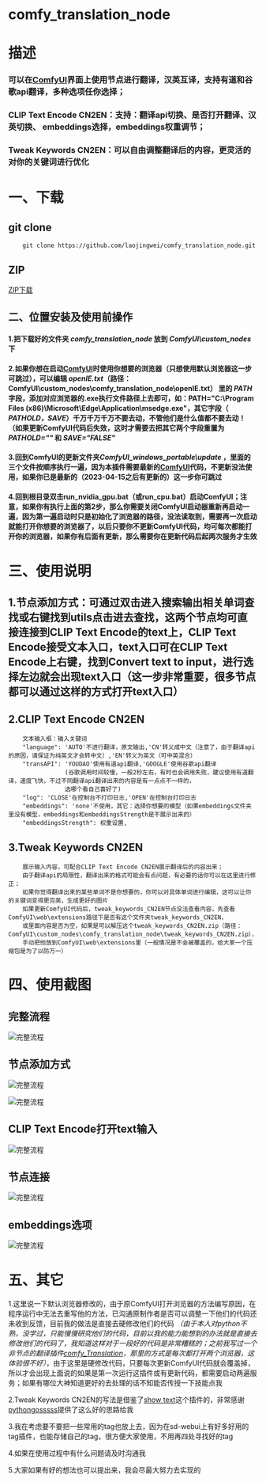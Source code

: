 # comfy_translation_node

# 描述

### 可以在[ComfyUI](https://github.com/comfyanonymous/ComfyUI)界面上使用节点进行翻译，汉英互译，支持有道和谷歌api翻译，多种选项任你选择；
### CLIP Text Encode CN2EN：支持：翻译api切换、是否打开翻译、汉英切换、 embeddings选择，embeddings权重调节；
### Tweak Keywords CN2EN：可以自由调整翻译后的内容，更灵活的对你的关键词进行优化

# 一、下载

## git clone
```
    git clone https://github.com/laojingwei/comfy_translation_node.git
```

## ZIP
[ZIP下载](https://github.com/laojingwei/comfy_translation_node/archive/refs/heads/main.zip)


## 二、位置安装及使用前操作
#### 1.把下载好的文件夹 *comfy_translation_node* 放到 *ComfyUI\custom_nodes* 下
#### 2.如果你想在启动[ComfyUI](https://github.com/comfyanonymous/ComfyUI)时使用你想要的浏览器（只想使用默认浏览器这一步可跳过），可以编辑 *openIE.txt*（路径：ComfyUI\custom_nodes\comfy_translation_node\openIE.txt） 里的 *PATH* 字段，添加对应浏览器的.exe执行文件路径上去即可，如：PATH="C:\Program Files (x86)\Microsoft\Edge\Application\msedge.exe"，其它字段（ *PATHOLD，SAVE*）千万千万千万不要去动，不管他们是什么值都不要去动！（如果更新ComfyUI代码后失效，这时才需要去把其它两个字段重置为 *PATHOLD=""* 和 *SAVE="FALSE"*
#### 3.回到ComfyUI的更新文件夹*ComfyUI_windows_portable\update* ，里面的三个文件按顺序执行一遍，因为本插件需要最新的[ComfyUI](https://github.com/comfyanonymous/ComfyUI)代码，不更新没法使用，如果你已是最新的（2023-04-15之后有更新的）这一步你可跳过
#### 4.回到根目录双击run_nvidia_gpu.bat（或run_cpu.bat）启动ComfyUI；注意，如果你有执行上面的第2步，那么你需要关闭ComfyUI启动器重新再启动一遍，因为第一遍启动时只是初始化了浏览器的路径，没法读取到，需要再一次启动就能打开你想要的浏览器了，以后只要你不更新ComfyUI代码，均可每次都能打开你的浏览器，如果你有后面有更新，那么需要你在更新代码后起两次服务才生效


# 三、使用说明
## 1.节点添加方式：可通过双击进入搜索输出相关单词查找或右键找到utils点击进去查找，这两个节点均可直接连接到CLIP Text Encode的text上，CLIP Text Encode接受文本入口，text入口可在CLIP Text Encode上右键，找到Convert text to input，进行选择左边就会出现text入口（这一步非常重要，很多节点都可以通过这样的方式打开text入口）
## 2.CLIP Text Encode CN2EN
```
    文本输入框：输入关键词
    "language": 'AUTO'不进行翻译，原文输出,'CN'转义成中文（注意了，由于翻译api的原因，请保证为纯英文才会转中文）,'EN'转义为英文（可中英混合）
    "transAPI": 'YOUDAO'使用有道api翻译,'GOOGLE'使用谷歌api翻译
                (谷歌调用时间较慢，一般2秒左右，有时也会调用失败，建议使用有道翻译，速度飞快，不过不同翻译api翻译出来的内容是有一点点不一样的，
                选哪个看自己喜好了)
    "log": 'CLOSE'在控制台不打印日志,'OPEN'在控制台打印日志
    "embeddings": 'none'不使用，其它：选择你想要的模型（如果embeddings文件夹里没有模型，embeddings和embeddingsStrength是不展示出来的）
    "embeddingsStrength": 权重设置,
```
## 3.Tweak Keywords CN2EN
```
    展示输入内容，可配合CLIP Text Encode CN2EN展示翻译后的内容出来；
    由于翻译api的局限性，翻译出来的格式可能会有点问题，有必要的话你可以在这里进行修正；
    如果你觉得翻译出来的某些单词不是你想要的，你可以对具体单词进行编辑，这可以让你的关键词变得更完美，生成更好的图片
    如果更新ComfyUI代码后，tweak_keywords_CN2EN节点没法查看内容，先查看ComfyUI\web\extensions路径下是否有这个文件夹tweak_keywords_CN2EN，
    或里面内容是否为空，如果是可以解压这个tweak_keywords_CN2EN.zip（路径：ComfyUI\custom_nodes\comfy_translation_node\tweak_keywords_CN2EN.zip），
    手动把他放到ComfyUI\web\extensions里（一般情况是不会被覆盖的，给大家一个压缩包是为了以防万一）
```

# 四、使用截图
## 完整流程

![完整流程](./images/1.png)

## 节点添加方式

![完整流程](./images/2.png)

![完整流程](./images/3.png)

## CLIP Text Encode打开text输入

![完整流程](./images/4.png)

## 节点连接

![完整流程](./images/5.png)

## embeddings选项

![完整流程](./images/6.png)

# 五、其它
1.这里说一下默认浏览器修改的，由于原ComfyUI打开浏览器的方法编写原因，在程序运行中无法去重写他的方法，已沟通原制作者是否可以调整一下他们的代码还未收到反馈，目前我的做法是直接去硬修改他们的代码 *（由于本人对python不熟，没学过，只能慢慢研究他们的代码，目前以我的能力能想到的办法就是直接去修改他们的代码了，我知道这样对于一段好的代码是非常糟糕的；之前我写过一个非节点的翻译插件[comfy_Translation](https://github.com/laojingwei/comfy_Translation)，那里的方式是每次都打开两个浏览器，这体验很不好）*，由于这里是硬修改代码，只要每次更新ComfyUI代码就会覆盖掉，所以才会出现上面说的如果是第一次运行这插件或有更新代码，都需要启动两遍服务；如果有哪位大神知道更好的去处理的话不知能否传授一下技能点我

2.Tweak Keywords CN2EN的写法是借鉴了[show text](https://github.com/pythongosssss/ComfyUI-Custom-Scripts/tree/main/show-text)这个插件的，非常感谢[pythongosssss](https://github.com/pythongosssss)提供了这么好的思路给我

3.我在考虑要不要把一些常用的tag也放上去，因为在sd-webui上有好多好用的tag插件，也能存储自己的tag，很方便大家使用，不用再四处寻找好的tag

4.如果在使用过程中有什么问题请及时沟通我

5.大家如果有好的想法也可以提出来，我会尽最大努力去实现的